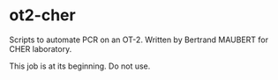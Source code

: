 # ot2-cher
Scripts to automate PCR on an OT-2. Written by Bertrand MAUBERT for CHER laboratory.

This job is at its beginning. Do not use.
